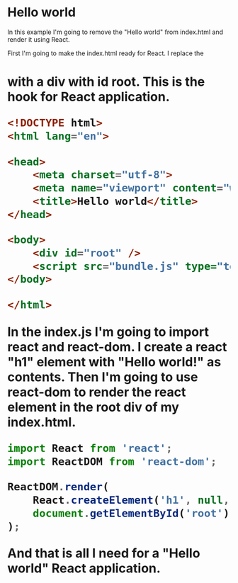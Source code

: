 # Hello world

In this example I'm going to remove the "Hello world" from index.html and render it using React.

First I'm going to make the index.html ready for React. 
I replace the <h1> with a div with id root. This is the hook for React application.

```html
<!DOCTYPE html>
<html lang="en">

<head>
    <meta charset="utf-8">
    <meta name="viewport" content="width=device-width, initial-scale=1">
    <title>Hello world</title>
</head>

<body>
    <div id="root" />
    <script src="bundle.js" type="text/javascript"></script>
</body>

</html>
```

In the index.js I'm going to import react and react-dom.
I create a react "h1" element with "Hello world!" as contents.
Then I'm going to use react-dom to render the react element in the root div of my index.html.


```js
import React from 'react';
import ReactDOM from 'react-dom';

ReactDOM.render(
    React.createElement('h1', null, 'Hello world!'),
    document.getElementById('root')
);
```

And that is all I need for a "Hello world" React application.